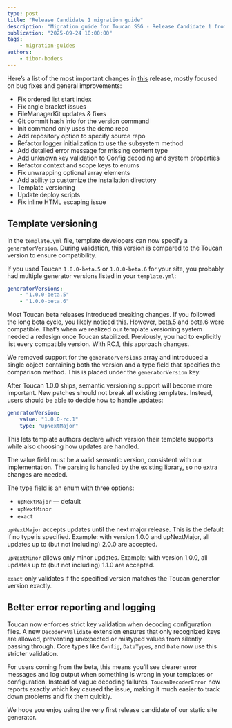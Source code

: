 ```yaml
---
type: post
title: "Release Candidate 1 migration guide"
description: "Migration guide for Toucan SSG - Release Candidate 1 from Toucan 1.0.0-beta.5 and 1.0.0-beta.6."
publication: "2025-09-24 10:00:00"
tags:
    - migration-guides
authors:
    - tibor-bodecs
---
```


Here’s a list of the most important changes in [this](https://github.com/toucansites/toucan/releases/tag/1.0.0-rc.1) release, mostly focused on bug fixes and general improvements:

- Fix ordered list start index
- Fix angle bracket issues
- FileManagerKit updates & fixes
- Git commit hash info for the version command
- Init command only uses the demo repo
- Add repository option to specify source repo
- Refactor logger initialization to use the subsystem method
- Add detailed error message for missing content type
- Add unknown key validation to Config decoding and system properties
- Refactor context and scope keys to enums
- Fix unwrapping optional array elements
- Add ability to customize the installation directory
- Template versioning
- Update deploy scripts
- Fix inline HTML escaping issue


## Template versioning

In the `template.yml` file, template developers can now specify a `generatorVersion`. During validation, this version is compared to the Toucan version to ensure compatibility.

If you used Toucan `1.0.0-beta.5` or `1.0.0-beta.6` for your site, you probably had multiple generator versions listed in your `template.yml`:

```yml
generatorVersions:
    - "1.0.0-beta.5"
    - "1.0.0-beta.6"
```


Most Toucan beta releases introduced breaking changes. If you followed the long beta cycle, you likely noticed this. However, beta.5 and beta.6 were compatible. That’s when we realized our template versioning system needed a redesign once Toucan stabilized. Previously, you had to explicitly list every compatible version. With RC.1, this approach changes.

We removed support for the `generatorVersions` array and introduced a single object containing both the version and a type field that specifies the comparison method. This is placed under the `generatorVersion` key.

After Toucan 1.0.0 ships, semantic versioning support will become more important. New patches should not break all existing templates. Instead, users should be able to decide how to handle updates:

```yml
generatorVersion:
    value: "1.0.0-rc.1"
    type: "upNextMajor"
```

This lets template authors declare which version their template supports while also choosing how updates are handled.

The value field must be a valid semantic version, consistent with our implementation. The parsing is handled by the existing library, so no extra changes are needed.

The type field is an enum with three options:
- `upNextMajor` — default
- `upNextMinor`
- `exact`

`upNextMajor` accepts updates until the next major release. This is the default if no type is specified. Example: with version 1.0.0 and upNextMajor, all updates up to (but not including) 2.0.0 are accepted.

`upNextMinor` allows only minor updates. Example: with version 1.0.0, all updates up to (but not including) 1.1.0 are accepted.

`exact` only validates if the specified version matches the Toucan generator version exactly.


## Better error reporting and logging

Toucan now enforces strict key validation when decoding configuration files. A new `Decoder+Validate` extension ensures that only recognized keys are allowed, preventing unexpected or mistyped values from silently passing through. Core types like `Config`, `DataTypes`, and `Date` now use this stricter validation.

For users coming from the beta, this means you’ll see clearer error messages and log output when something is wrong in your templates or configuration. Instead of vague decoding failures, `ToucanDecoderError` now reports exactly which key caused the issue, making it much easier to track down problems and fix them quickly.


We hope you enjoy using the very first release candidate of our static site generator.

